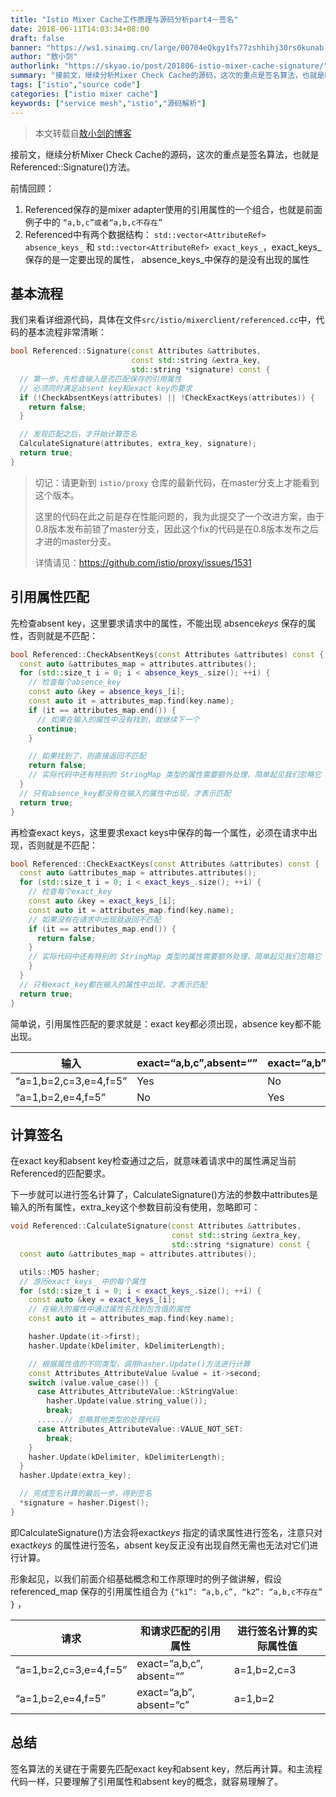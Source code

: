 ```yaml
---
title: "Istio Mixer Cache工作原理与源码分析part4－签名"
date: 2018-06-11T14:03:34+08:00
draft: false
banner: "https://ws1.sinaimg.cn/large/00704eQkgy1fs77zshhihj30rs0kunab.jpg"
author: "敖小剑"
authorlink: "https://skyao.io/post/201806-istio-mixer-cache-signature/"
summary: "接前文，继续分析Mixer Check Cache的源码，这次的重点是签名算法，也就是Referenced::Signature()方法。"
tags: ["istio","source code"]
categories: ["istio mixer cache"]
keywords: ["service mesh","istio","源码解析"]
---
```


> 本文转载自[敖小剑的博客](https://skyao.io/post/201806-istio-mixer-cache-signature/)

接前文，继续分析Mixer Check Cache的源码，这次的重点是签名算法，也就是Referenced::Signature()方法。

前情回顾：

1. Referenced保存的是mixer adapter使用的引用属性的一个组合，也就是前面例子中的 `“a,b,c”或者“a,b,c不存在”`
2. Referenced中有两个数据结构： `std::vector<AttributeRef> absence_keys_` 和 `std::vector<AttributeRef> exact_keys_`，exact_keys_保存的是一定要出现的属性， absence_keys_中保存的是没有出现的属性

## 基本流程

我们来看详细源代码，具体在文件`src/istio/mixerclient/referenced.cc`中，代码的基本流程非常清晰：

```c++
bool Referenced::Signature(const Attributes &attributes,
                           const std::string &extra_key,
                           std::string *signature) const {
  // 第一步，先检查输入是否匹配保存的引用属性
  // 必须同时满足absent key和exact key的要求
  if (!CheckAbsentKeys(attributes) || !CheckExactKeys(attributes)) {
    return false;
  }

  // 发现匹配之后，才开始计算签名
  CalculateSignature(attributes, extra_key, signature);
  return true;
}
```

> 切记：请更新到 `istio/proxy` 仓库的最新代码，在master分支上才能看到这个版本。
>
> 这里的代码在此之前是存在性能问题的，我为此提交了一个改进方案，由于0.8版本发布前锁了master分支，因此这个fix的代码是在0.8版本发布之后才进的master分支。
>
> 详情请见：<https://github.com/istio/proxy/issues/1531>

## 引用属性匹配

先检查absent key，这里要求请求中的属性，不能出现 absence*keys* 保存的属性，否则就是不匹配：

```c++
bool Referenced::CheckAbsentKeys(const Attributes &attributes) const {
  const auto &attributes_map = attributes.attributes();
  for (std::size_t i = 0; i < absence_keys_.size(); ++i) {
    // 检查每个absence_key
    const auto &key = absence_keys_[i];
    const auto it = attributes_map.find(key.name);
    if (it == attributes_map.end()) {
      // 如果在输入的属性中没有找到，就继续下一个
      continue;
    }

    // 如果找到了，则直接返回不匹配
    return false;
    // 实际代码中还有特别的 StringMap 类型的属性需要额外处理，简单起见我们忽略它
  }
  // 只有absence_key都没有在输入的属性中出现，才表示匹配
  return true;
}
```

再检查exact keys，这里要求exact keys中保存的每一个属性，必须在请求中出现，否则就是不匹配：

```c++
bool Referenced::CheckExactKeys(const Attributes &attributes) const {
  const auto &attributes_map = attributes.attributes();
  for (std::size_t i = 0; i < exact_keys_.size(); ++i) {
    // 检查每个exact_key
    const auto &key = exact_keys_[i];
    const auto it = attributes_map.find(key.name);
    // 如果没有在请求中出现就返回不匹配
    if (it == attributes_map.end()) {
      return false;
    }
	// 实际代码中还有特别的 StringMap 类型的属性需要额外处理，简单起见我们忽略它
    }
  }
  // 只有exact_key都在输入的属性中出现，才表示匹配
  return true;
}
```

简单说，引用属性匹配的要求就是：exact key都必须出现，absence key都不能出现。

| 输入                  | exact=“a,b,c”,absent=“” | exact=“a,b”,absent=“c” |
| --------------------- | ----------------------- | ---------------------- |
| “a=1,b=2,c=3,e=4,f=5” | Yes                     | No                     |
| “a=1,b=2,e=4,f=5”     | No                      | Yes                    |

## 计算签名

在exact key和absent key检查通过之后，就意味着请求中的属性满足当前Referenced的匹配要求。

下一步就可以进行签名计算了，CalculateSignature()方法的参数中attributes是输入的所有属性，extra_key这个参数目前没有使用，忽略即可：

```c++
void Referenced::CalculateSignature(const Attributes &attributes,
                                    const std::string &extra_key,
                                    std::string *signature) const {
  const auto &attributes_map = attributes.attributes();

  utils::MD5 hasher;
  // 游历exact_keys_ 中的每个属性
  for (std::size_t i = 0; i < exact_keys_.size(); ++i) {
    const auto &key = exact_keys_[i];
    // 在输入的属性中通过属性名找到包含值的属性
    const auto it = attributes_map.find(key.name);

    hasher.Update(it->first);
    hasher.Update(kDelimiter, kDelimiterLength);

    // 根据属性值的不同类型，调用hasher.Update()方法进行计算
    const Attributes_AttributeValue &value = it->second;
    switch (value.value_case()) {
      case Attributes_AttributeValue::kStringValue:
        hasher.Update(value.string_value());
        break;
      ......// 忽略其他类型的处理代码
      case Attributes_AttributeValue::VALUE_NOT_SET:
        break;
    }
    hasher.Update(kDelimiter, kDelimiterLength);
  }
  hasher.Update(extra_key);

  // 完成签名计算的最后一步，得到签名
  *signature = hasher.Digest();
}
```

即CalculateSignature()方法会将exact*keys* 指定的请求属性进行签名，注意只对 exact*keys* 的属性进行签名，absent key反正没有出现自然无需也无法对它们进行计算。

形象起见，以我们前面介绍基础概念和工作原理时的例子做讲解，假设 referenced_map 保存的引用属性组合为 `{“k1”: “a,b,c”, “k2”: “a,b,c不存在” }` ，

| 请求                  | 和请求匹配的引用属性     | 进行签名计算的实际属性值 |
| --------------------- | ------------------------ | ------------------------ |
| “a=1,b=2,c=3,e=4,f=5” | exact=“a,b,c”, absent=“” | a=1,b=2,c=3              |
| “a=1,b=2,e=4,f=5”     | exact=“a,b”, absent=“c”  | a=1,b=2                  |

## 总结

签名算法的关键在于需要先匹配exact key和absent key，然后再计算。和主流程代码一样，只要理解了引用属性和absent key的概念，就容易理解了。